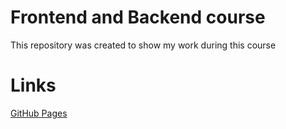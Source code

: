 # Frontend and Backend course

This repository was created to show my work during this course

# Links

[GitHub Pages](https://jeno7u.github.io/frontend-backend-cource/src/index.html)
